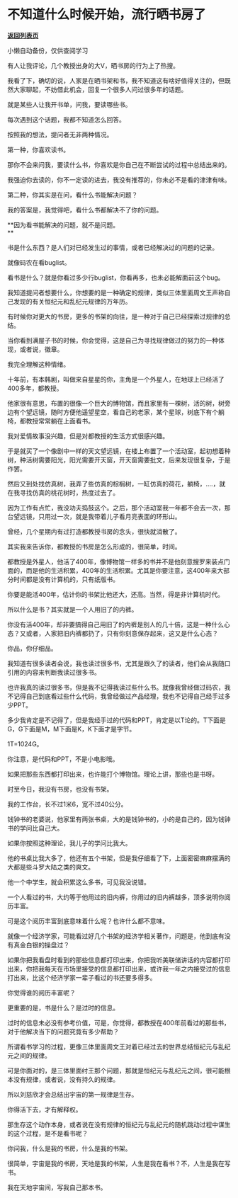 # 不知道什么时候开始，流行晒书房了

[**返回列表页**](/gzh/记忆承载3)

小懒自动备份，仅供查阅学习

有人让我评论，几个教授出身的大V，晒书房的行为上了热搜。  

我看了下，确切的说，人家是在晒书架和书，我不知道这有啥好值得关注的，但既然大家聊起，不妨借此机会，回复一个很多人问过很多年的话题。

就是某些人让我开书单，问我，要读哪些书。

每次遇到这个话题，我都不知道怎么回答。

按照我的想法，提问者无非两种情况。

第一种，你喜欢读书。

那你不会来问我，要读什么书，你喜欢是你自己在不断尝试的过程中总结出来的。  

我强迫你去读的，你不一定读的进去，我没有推荐的，你未必不是看的津津有味。

第二种，你其实是在问，看什么书能解决问题？

我的答案是，我觉得吧，看什么书都解决不了你的问题。  

 **因为看书能解决的问题，就不是问题。  
**

书是什么东西？是人们对已经发生过的事情，或者已经解决过的问题的记录。  

就像码农在看buglist。  

看书是什么？就是你看过多少行buglist，你看再多，也未必能解面前这个bug。

我知道提问者想要什么，你想要的是一种确定的规律，类似三体里面周文王声称自己发现的有关恒纪元和乱纪元规律的万年历。  

有时候你对更大的书房，更多的书架的向往，是一种对于自己已经探索过规律的总结。  

当你看到满屋子书的时候，你会觉得，这是自己为寻找规律做过的努力的一种体现，或者说，徽章。  

我完全理解这种情绪。

十年前，有本韩剧，叫做来自星星的你，主角是一个外星人，在地球上已经活了400多年，都教授。  

他家很有意思，布置的很像一个巨大的博物馆，而且家里有一棵树，活的树，树旁边有个望远镜，随时方便他遥望星空，看自己的老家，某个星球，树底下有个躺椅，都教授常常躺在上面看书。  

我对爱情故事没兴趣，但是对都教授的生活方式很感兴趣。  

于是就买了一个像剧中一样的天文望远镜，在楼上布置了一个活动室，起初想着种树，种活树需要阳光，阳光需要开天窗，开天窗需要批文，后来发现很复杂，于是作罢。  

然后又到处找仿真树，我弄了些仿真的棕榈树，一缸仿真的荷花，躺椅，....，就在我寻找仿真的桃花树时，热度过去了。

因为工作有点忙，我没功夫捣鼓这个。之后，那个活动室我一年都不会去一次，那台望远镜，只用过一次，就是我带着儿子看月亮表面的环形山。

曾经，几个星期内有过打造都教授书房的念头，很快就消散了。  

其实我来告诉你，都教授的书房是怎么形成的，很简单，时间。  

都教授是外星人，他活了400年，像博物馆一样多的书并不是他刻意搜罗来装点门面的，而是他的生活积累，400年的生活积累。尤其是你要注意，这400年来大部分时间都是没有计算机的，只有纸版书。

你要是能活400年，估计你的书架比他还大，还高。当然，得是非计算机时代。  

所以什么是书？其实就是一个人用旧了的内裤。  

你没有活400年，却非要搞得自己用旧了的内裤是别人的几十倍，这是一种什么心态？又或者，人家把旧内裤都扔了，只有你刻意保存起来，这又是什么心态？

你品，你仔细品。  

我知道有很多读者会说，我也读过很多书，尤其是跟久了的读者，他们会从我随口引用的内容来判断我读过很多书。  

也许我真的读过很多书，但是我不记得我读过些什么书。就像我曾经做过码农，我不记得自己到底看过些什么代码，我曾经做过产品经理，我也不记得自己经手过多少PPT。  

多少我肯定是不记得了，但是我经手过的代码和PPT，肯定是以T论的。T下面是G，G下面是M，M下面是K，K下面才是字节。  

1T=1024G。  

你注意，是代码和PPT，不是小电影哦。

如果把那些东西都打印出来，也许能打个博物馆。理论上讲，那些也是书呀。

时至今日，我没有书房，也没有书架。  

我的工作台，长不过1米6，宽不过40公分。  

钱钟书的老婆说，他家里有两张书桌，大的是钱钟书的，小的是自己的，因为钱钟书的学问比自己大。  

如果你按照这种理论，我儿子的学问比我大。  

他的书桌比我大多了，他还有五个书架，但是我仔细看了下，上面密密麻麻摆满的大都是些斗罗大陆之类的爽文。  

他一个中学生，就会积累这么多书，可见我没说错。

一个人看过的书，大约等于他用过的旧内裤，你用过的旧内裤越多，顶多说明你阅历丰富。

可是这个阅历丰富到底意味着什么呢？也许什么都不意味。  

就像一个经济学家，可能看过好几个书架的经济学相关著作，问题是，他到底有没有真金白银的操盘过？  

如果你把我看盘时看到的那些信息都打印出来，你把我听美联储讲话的内容都打印出来，你把我每天在市场里接受的信息都打印出来，或许我一年之内接受过的信息打出来，比这个经济学家一辈子看过的书还要多得多。  

你觉得谁的阅历丰富呢？  

更重要的是，书是什么？是过时的信息。  

过时的信息未必没有参考价值，可是，你觉得，都教授在400年前看过的那些书，对于他解决当下的问题究竟有多少帮助？  

所谓看书学习的过程，更像三体里面周文王对着已经过去的世界总结恒纪元与乱纪元之间的规律。  

可是你面对的，是三体里面纣王那个问题，那就是恒纪元与乱纪元之间，很可能根本没有规律，或者说，没有持久的规律。

所以刘慈欣才会总结出宇宙的第一规律是生存。  

你得活下去，才有解释权。  

那生存这个动作本身，或者说在没有规律的恒纪元与乱纪元的随机跳动过程中谋生的这个过程，是不是看书呢？

你问我，什么是我的书房，什么是我的书架。

很简单，宇宙是我的书房，天地是我的书架，人生是我在看书？不，人生是我在写书。

我在天地宇宙间，写我自己那本书。

